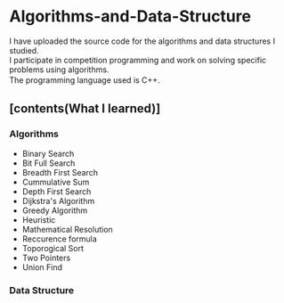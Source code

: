 # Algorithms-and-Data-Structure  
  
I have uploaded the source code for the algorithms and data structures I studied.  
I participate in competition programming and work on solving specific problems using algorithms.  
The programming language used is C++.　　

## [contents(What I learned)]  

### Algorithms
- Binary Search
- Bit Full Search
- Breadth First Search
- Cummulative Sum
- Depth First Search
- Dijkstra's Algorithm
- Greedy Algorithm
- Heuristic
- Mathematical Resolution
- Reccurence formula
- Toporogical Sort
- Two Pointers
- Union Find

### Data Structure
